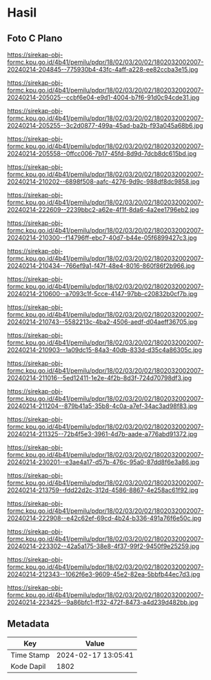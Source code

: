# Hasil

## Foto C Plano

https://sirekap-obj-formc.kpu.go.id/4b41/pemilu/pdpr/18/02/03/20/02/1802032002007-20240214-204845--775930b4-43fc-4aff-a228-ee82ccba3e15.jpg

https://sirekap-obj-formc.kpu.go.id/4b41/pemilu/pdpr/18/02/03/20/02/1802032002007-20240214-205025--ccbf6e04-e9d1-4004-b7f6-91d0c94cde31.jpg

https://sirekap-obj-formc.kpu.go.id/4b41/pemilu/pdpr/18/02/03/20/02/1802032002007-20240214-205255--3c2d0877-499a-45ad-ba2b-f93a045a68b6.jpg

https://sirekap-obj-formc.kpu.go.id/4b41/pemilu/pdpr/18/02/03/20/02/1802032002007-20240214-205558--0ffcc006-7b17-45fd-8d9d-7dcb8dc615bd.jpg

https://sirekap-obj-formc.kpu.go.id/4b41/pemilu/pdpr/18/02/03/20/02/1802032002007-20240214-210202--6898f508-aafc-4276-9d9c-988df8dc9858.jpg

https://sirekap-obj-formc.kpu.go.id/4b41/pemilu/pdpr/18/02/03/20/02/1802032002007-20240214-222609--2239bbc2-a62e-4f1f-8da6-4a2ee1796eb2.jpg

https://sirekap-obj-formc.kpu.go.id/4b41/pemilu/pdpr/18/02/03/20/02/1802032002007-20240214-210300--f14796ff-ebc7-40d7-b44e-05f6899427c3.jpg

https://sirekap-obj-formc.kpu.go.id/4b41/pemilu/pdpr/18/02/03/20/02/1802032002007-20240214-210434--766ef9a1-f47f-48e4-8016-860f86f2b966.jpg

https://sirekap-obj-formc.kpu.go.id/4b41/pemilu/pdpr/18/02/03/20/02/1802032002007-20240214-210600--a7093c1f-5cce-4147-97bb-c20832b0cf7b.jpg

https://sirekap-obj-formc.kpu.go.id/4b41/pemilu/pdpr/18/02/03/20/02/1802032002007-20240214-210743--5582213c-4ba2-4506-aedf-d04aeff36705.jpg

https://sirekap-obj-formc.kpu.go.id/4b41/pemilu/pdpr/18/02/03/20/02/1802032002007-20240214-210903--1a09dc15-84a3-40db-833d-d35c4a86305c.jpg

https://sirekap-obj-formc.kpu.go.id/4b41/pemilu/pdpr/18/02/03/20/02/1802032002007-20240214-211016--5ed12411-1e2e-4f2b-8d3f-724d70798df3.jpg

https://sirekap-obj-formc.kpu.go.id/4b41/pemilu/pdpr/18/02/03/20/02/1802032002007-20240214-211204--879b41a5-35b8-4c0a-a7ef-34ac3ad98f83.jpg

https://sirekap-obj-formc.kpu.go.id/4b41/pemilu/pdpr/18/02/03/20/02/1802032002007-20240214-211325--72b4f5e3-3961-4d7b-aade-a776abd91372.jpg

https://sirekap-obj-formc.kpu.go.id/4b41/pemilu/pdpr/18/02/03/20/02/1802032002007-20240214-230201--e3ae4a17-d57b-476c-95a0-87dd8f6e3a86.jpg

https://sirekap-obj-formc.kpu.go.id/4b41/pemilu/pdpr/18/02/03/20/02/1802032002007-20240214-213759--fdd22d2c-312d-4586-8867-4e258ac61f92.jpg

https://sirekap-obj-formc.kpu.go.id/4b41/pemilu/pdpr/18/02/03/20/02/1802032002007-20240214-222908--e42c62ef-69cd-4b24-b336-491a76f6e50c.jpg

https://sirekap-obj-formc.kpu.go.id/4b41/pemilu/pdpr/18/02/03/20/02/1802032002007-20240214-223302--42a5a175-38e8-4f37-99f2-9450f9e25259.jpg

https://sirekap-obj-formc.kpu.go.id/4b41/pemilu/pdpr/18/02/03/20/02/1802032002007-20240214-212343--1062f6e3-9609-45e2-82ea-5bbfb44ec7d3.jpg

https://sirekap-obj-formc.kpu.go.id/4b41/pemilu/pdpr/18/02/03/20/02/1802032002007-20240214-223425--9a86bfc1-ff32-472f-8473-a4d239d482bb.jpg


## Metadata

| Key        | Value               |
| ---------- | ------------------- |
| Time Stamp | 2024-02-17 13:05:41 |
| Kode Dapil | 1802                |



